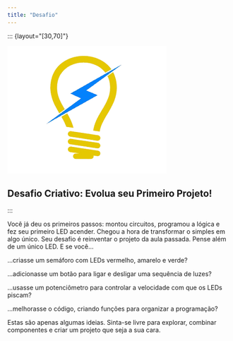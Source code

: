 ```yaml
---
title: "Desafio"
---
```


::: {layout="[30,70]"}

![](../images/eletric.png)

## Desafio Criativo: Evolua seu Primeiro Projeto!

:::

Você já deu os primeiros passos: montou circuitos, programou a lógica e fez seu primeiro LED acender. Chegou a hora de transformar o simples em algo único. Seu desafio é reinventar o projeto da aula passada. Pense além de um único LED. E se você...

...criasse um semáforo com LEDs vermelho, amarelo e verde?

...adicionasse um botão para ligar e desligar uma sequência de luzes?

...usasse um potenciômetro para controlar a velocidade com que os LEDs piscam?

...melhorasse o código, criando funções para organizar a programação?

Estas são apenas algumas ideias. Sinta-se livre para explorar, combinar componentes e criar um projeto que seja a sua cara.
